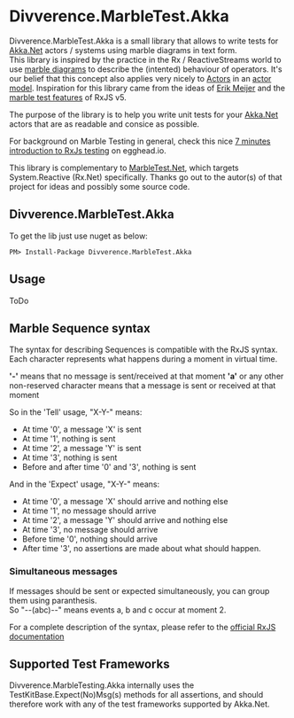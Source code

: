 # Divverence.MarbleTest.Akka

Divverence.MarbleTest.Akka is a small library that allows to write tests for [Akka.Net](https://github.com/akkadotnet/akka.net/) actors / systems using marble diagrams in text form.  
This library is inspired by the practice in the Rx / ReactiveStreams world to use [marble diagrams](http://rxmarbles.com/) to describe the (intented) behaviour of operators.
It's our belief that this concept also applies very nicely to [Actors](https://petabridge.com/blog/akkadotnet-what-is-an-actor/) in an [actor model](https://en.wikipedia.org/wiki/Actor_model).
Inspiration for this library came from the ideas of [Erik Meijer](https://twitter.com/headinthebox) and the [marble test features](https://github.com/ReactiveX/rxjs/blob/master/doc/writing-marble-tests.md) of RxJS v5.

The purpose of the library is to help you write unit tests for your [Akka.Net](https://github.com/akkadotnet/akka.net/) actors that are as readable and consice as possible.

For background on Marble Testing in general, check this nice [7 minutes introduction to RxJs testing](https://egghead.io/lessons/rxjs-introduction-to-rxjs-marble-testing) on egghead.io.

This library is complementary to [MarbleTest.Net](https://github.com/alexvictoor/MarbleTest.Net), which targets System.Reactive (Rx.Net) specifically. Thanks go out to the autor(s) of that project for ideas and possibly some source code.

## Divverence.MarbleTest.Akka

To get the lib just use nuget as below:
```
PM> Install-Package Divverence.MarbleTest.Akka
```

## Usage

ToDo

## Marble Sequence syntax

The syntax for describing Sequences is compatible with the RxJS syntax.   
Each character represents what happens during a moment in virtual time.

**'-'** means that no message is sent/received at that moment
**'a'** or any other non-reserved character means that a message is sent or received at that moment

So in the 'Tell' usage, "X-Y-" means:
- At time '0', a message 'X' is sent
- At time '1', nothing is sent
- At time '2', a message 'Y' is sent
- At time '3', nothing is sent
- Before and after time '0' and '3', nothing is sent

And in the 'Expect' usage, "X-Y-" means:
- At time '0', a message 'X' should arrive and nothing else
- At time '1', no message should arrive
- At time '2', a message 'Y' should arrive and nothing else
- At time '3', no message should arrive
- Before time '0', nothing should arrive
- After time '3', no assertions are made about what should happen.

### Simultaneous messages
If messages should be sent or expected simultaneously, you can group them using paranthesis.  
So "--(abc)--" means events a, b and c occur at moment 2.  

For a complete description of the syntax, please refer to the [official RxJS documentation](https://github.com/ReactiveX/rxjs/blob/master/doc/writing-marble-tests.md)

## Supported Test Frameworks
Divverence.MarbleTesting.Akka internally uses the TestKitBase.Expect(No)Msg(s) methods for all assertions, and should therefore work with any of the test frameworks supported by Akka.Net.
